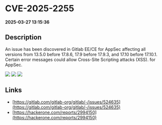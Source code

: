 # CVE-2025-2255

**2025-03-27 13:15:36**

## Description
An issue has been discovered in Gitlab EE/CE for AppSec affecting all versions from 13.5.0 before 17.8.6, 17.9 before 17.9.3, and 17.10 before 17.10.1. Certain error messages could allow Cross-Site Scripting attacks (XSS). for AppSec.

![](https://img.shields.io/static/v1?label=Score&message=8.7&color=red)
![](https://img.shields.io/static/v1?label=Severity&message=HIGH&color=red)
![](https://img.shields.io/static/v1?label=CWE&message=XSS&color=green)

## Links
- [https://gitlab.com/gitlab-org/gitlab/-/issues/524635](https://gitlab.com/gitlab-org/gitlab/-/issues/524635)
- [https://hackerone.com/reports/2994150](https://hackerone.com/reports/2994150)

